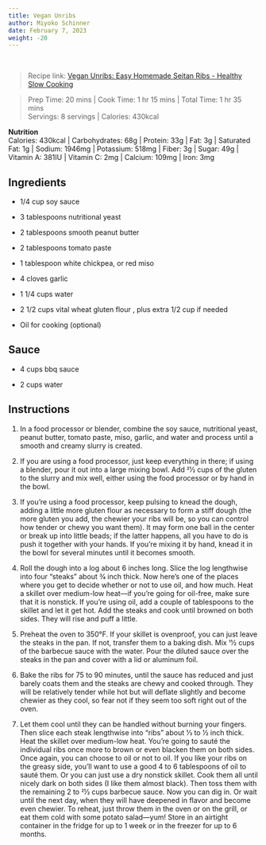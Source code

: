 ```yaml
---
title: Vegan Unribs
author: Miyoko Schinner
date: February 7, 2023
weight: -20
---
```


<br />

> Recipe link: [Vegan Unribs: Easy Homemade Seitan Ribs - Healthy Slow Cooking](https://healthyslowcooking.com/unribs-from-the-homemade-vegan-pantry-by-miyoko-schinner/)

> Prep Time: 20 mins | Cook Time: 1 hr 15 mins | Total Time: 1 hr 35 mins  
> Servings: 8 servings | Calories: 430kcal

**Nutrition**  
Calories: 430kcal | Carbohydrates: 68g | Protein: 33g | Fat: 3g | Saturated Fat: 1g | Sodium: 1946mg | Potassium: 518mg | Fiber: 3g | Sugar: 49g | Vitamin A: 381IU | Vitamin C: 2mg | Calcium: 109mg | Iron: 3mg

## Ingredients

- 1/4 cup soy sauce

- 3 tablespoons nutritional yeast

- 2 tablespoons smooth peanut butter

- 2 tablespoons tomato paste

- 1 tablespoon white chickpea, or red miso

- 4 cloves garlic

- 1 1/4 cups water

- 2 1/2 cups vital wheat gluten flour , plus extra 1/2 cup if needed

- Oil for cooking (optional)

## Sauce

- 4 cups bbq sauce

- 2 cups water

## Instructions

1. In a food processor or blender, combine the soy sauce, nutritional yeast, peanut butter, tomato paste, miso, garlic, and water and process until a smooth and creamy slurry is created.

2. If you are using a food processor, just keep everything in there; if using a blender, pour it out into a large mixing bowl. Add 21⁄2 cups of the gluten to the slurry and mix well, either using the food processor or by hand in the bowl.

3. If you’re using a food processor, keep pulsing to knead the dough, adding a little more gluten flour as necessary to form a stiff dough (the more gluten you add, the chewier your ribs will be, so you can control how tender or chewy you want them). It may form one ball in the center or break up into little beads; if the latter happens, all you have to do is push it together with your hands. If you’re mixing it by hand, knead it in the bowl for several minutes until it becomes smooth.

4. Roll the dough into a log about 6 inches long. Slice the log lengthwise into four “steaks” about 3⁄4 inch thick. Now here’s one of the places where you get to decide whether or not to use oil, and how much. Heat a skillet over medium-low heat—if you’re going for oil-free, make sure that it is nonstick. If you’re using oil, add a couple of tablespoons to the skillet and let it get hot. Add the steaks and cook until browned on both sides. They will rise and puff a little.

5. Preheat the oven to 350°F. If your skillet is ovenproof, you can just leave the steaks in the pan. If not, transfer them to a baking dish. Mix 11⁄2 cups of the barbecue sauce with the water. Pour the diluted sauce over the steaks in the pan and cover with a lid or aluminum foil. 

6. Bake the ribs for 75 to 90 minutes, until the sauce has reduced and just barely coats them and the steaks are chewy and cooked through. They will be relatively tender while hot but will deflate slightly and become chewier as they cool, so fear not if they seem too soft right out of the oven.

7. Let them cool until they can be handled without burning your fingers. Then slice each steak lengthwise into “ribs” about 1⁄3 to 1⁄2 inch thick. Heat the skillet over medium-low heat. You’re going to sauté the individual ribs once more to brown or even blacken them on both sides. Once again, you can choose to oil or not to oil. If you like your ribs on the greasy side, you’ll want to use a good 4 to 6 tablespoons of oil to sauté them. Or you can just use a dry nonstick skillet. Cook them all until nicely dark on both sides (I like them almost black). Then toss them with the remaining 2 to 21⁄2 cups barbecue sauce. Now you can dig in. Or wait until the next day, when they will have deepened in flavor and become even chewier. To reheat, just throw them in the oven or on the grill, or eat them cold with some potato salad—yum! Store in an airtight container in the fridge for up to 1 week or in the freezer for up to 6 months.